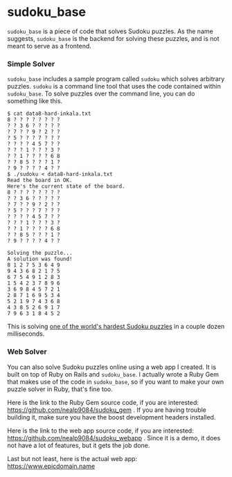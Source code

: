 # sudoku_base

`sudoku_base` is a piece of code that solves Sudoku puzzles. As the name suggests, `sudoku_base` is the backend for solving these puzzles, and is not meant to serve as a frontend.

### Simple Solver

`sudoku_base` includes a sample program called `sudoku` which solves arbitrary puzzles. `sudoku` is a command line tool that uses the code contained within `sudoku_base`. To solve puzzles over the command line, you can do something like this.

    $ cat data8-hard-inkala.txt
    8 ? ? ? ? ? ? ? ?
    ? ? 3 6 ? ? ? ? ?
    ? 7 ? ? 9 ? 2 ? ?
    ? 5 ? ? ? 7 ? ? ?
    ? ? ? ? 4 5 7 ? ?
    ? ? ? 1 ? ? ? 3 ?
    ? ? 1 ? ? ? ? 6 8
    ? ? 8 5 ? ? ? 1 ?
    ? 9 ? ? ? ? 4 ? ?
    $ ./sudoku < data8-hard-inkala.txt
    Read the board in OK.
    Here's the current state of the board.
    8 ? ? ? ? ? ? ? ?
    ? ? 3 6 ? ? ? ? ?
    ? 7 ? ? 9 ? 2 ? ?
    ? 5 ? ? ? 7 ? ? ?
    ? ? ? ? 4 5 7 ? ?
    ? ? ? 1 ? ? ? 3 ?
    ? ? 1 ? ? ? ? 6 8
    ? ? 8 5 ? ? ? 1 ?
    ? 9 ? ? ? ? 4 ? ?

    Solving the puzzle...
    A solution was found!
    8 1 2 7 5 3 6 4 9
    9 4 3 6 8 2 1 7 5
    6 7 5 4 9 1 2 8 3
    1 5 4 2 3 7 8 9 6
    3 6 9 8 4 5 7 2 1
    2 8 7 1 6 9 5 3 4
    5 2 1 9 7 4 3 6 8
    4 3 8 5 2 6 9 1 7
    7 9 6 3 1 8 4 5 2

This is solving [one of the world's hardest Sudoku puzzles](http://www.mirror.co.uk/news/weird-news/worlds-hardest-sudoku-can-you-242294) in a couple dozen milliseconds.

### Web Solver

You can also solve Sudoku puzzles online using a web app I created. It is built on top of Ruby on Rails and `sudoku_base`. I actually wrote a Ruby Gem that makes use of the code in `sudoku_base`, so if you want to make your own puzzle solver in Ruby, that's fine too.

Here is the link to the Ruby Gem source code, if you are interested: https://github.com/nealp9084/sudoku_gem . If you are having trouble building it, make sure you have the boost development headers installed.

Here is the link to the web app source code, if you are interested: https://github.com/nealp9084/sudoku_webapp . Since it is a demo, it does not have a lot of features, but it gets the job done.

Last but not least, here is the actual web app: https://www.epicdomain.name
